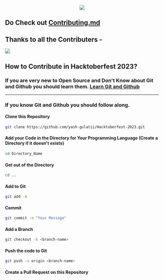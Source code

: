 <div align="center"  >
    <img src="./Hacktoberfest2023-Banner.png"/>
<div/>

<div align="left" >
<div/>

## Do Check out [Contributing.md](Contributing.md)

## Thanks to all the Contributers -

[<a href="https://github.com/yash-gulatii/Hacktoberfest-2023/graphs/contributors">
  <img src="https://contrib.rocks/image?repo=yash-gulatii/Hacktoberfest-2023" />
</a>](https://github.com/yash-gulatii/Hacktoberfest-2023)

## How to Contribute in Hacktoberfest 2023?

### If you are very new to Open Source and Don't Know about Git and Github you should learn them. [Learn Git and Github](https://www.youtube.com/watch?v=apGV9Kg7ics)

---

### If you know Git and Github you should follow along.

#### Clone this Repository

```bash
git clone https://github.com/yash-gulatii/Hacktoberfest-2023.git
```

#### Add your Code in the Directory for Your Programming Language (Create a Directory if it doesn't exists)

```bash
cd Directory_Name
```

#### Get out of the Directory

```bash
cd ..
```

#### Add to Git

```bash
git add -A
```

#### Commit

```bash
git commit -m "Your Message"
```

#### Add a Branch

```bash
git checkout -b <branch-name>
```

#### Push the code to Git

```bash
git push -u origin <branch-name>
```

#### Create a Pull Request on this Repository

